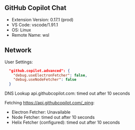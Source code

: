 ## GitHub Copilot Chat

- Extension Version: 0.17.1 (prod)
- VS Code: vscode/1.91.1
- OS: Linux
- Remote Name: wsl

## Network

User Settings:
```json
  "github.copilot.advanced": {
    "debug.useElectronFetcher": false,
    "debug.useNodeFetcher": false
  }
```

DNS Lookup api.githubcopilot.com: timed out after 10 seconds

Fetching https://api.githubcopilot.com/_ping:
- Electron Fetcher: Unavailable
- Node Fetcher: timed out after 10 seconds
- Helix Fetcher (configured): timed out after 10 seconds
